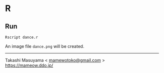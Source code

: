 R
===========


Run
----

```
Rscript dance.r
```

An image file `dance.png` will be created.

------
Takashi Masuyama < mamewotoko@gmail.com >  
https://mameow.ddo.jp/
